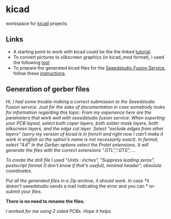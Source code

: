 kicad
=====
workspace for [kicad](http://www.kicad-pcb.org/) projects

Links
-----
* A starting point to work with kicad could be the the linked [tutorial](http://store.curiousinventor.com/guides/kicad).
* To convert pictures to silkscreen graphics (in kicad_mod format), I used the following [tool](http://img2mod.wayneandlayne.com/)
* To prepare the generated kicad files for the [Seeedstudio Fusion Service](http://www.seeedstudio.com/service/index.php?r=pcb), follow these [instructions](http://koblents.com/Ches/Original-Work/46-KiCAD---Seeedstudio-Fusion--Getting-Started/).  

Generation of gerber files
--------------------------
*Hi,*
*I had some trouble making a correct submission to the Seeedstudio Fusion service. Just for the sake of documentation* *in case somebody looks for information regarding this topic:*
*From my experience here are the parameters that work well with seeedstudio fusion service:*
*When exporting your PCB layout, select both coper layers, both solder mask layers, both silkscreen layers, and the* *edge cut layer.*
*Select "exclude edges from other layers" (sorry my version of kicad is in french and right now I can't make it work* *in english so the option's name is not necessarily exact).*
*In format, select "4.6"*
*In the Gerber options select the Protel extensions. It will generate the files with the correct extensions* *".GTL",".GTS", ...*

*To create the drill file I used "Units : inches", "Suppress leading* 
*zeros", postscript format (I don't know if that's useful), minimal*
*header", absolute coordinates.*

*Put all the generated files in a Zip archive, it should work. In case*
*it doesn't seeedstudio sends a mail indicating the error and you can *
*re-submit your files.*

**There is no need to rename the files.**

*I worked for me using 2 sided PCBs.*
*Hope it helps*
